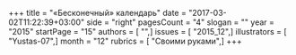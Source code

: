 +++
title = "«Бесконечный» календарь"
date = "2017-03-02T11:22:39+03:00"
side = "right"
pagesCount = "4"
slogan = ""
year = "2015"
startPage = "15"
authors = [ "",]
issues = [ "2015_12",]
illustrators = [ "Yustas-07",]
month = "12"
rubrics = [ "Своими руками",]
+++
